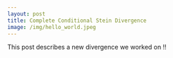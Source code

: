 ```yaml
---
layout: post
title: Complete Conditional Stein Divergence
image: /img/hello_world.jpeg
---
```


This post describes a new divergence we worked on !!
